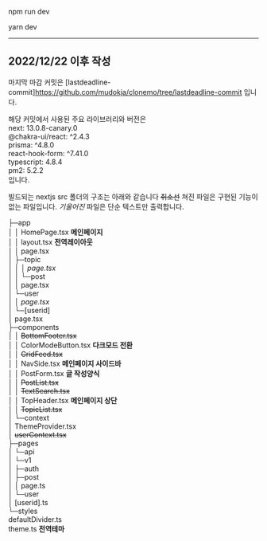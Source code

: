 
npm run dev

yarn dev

---
2022/12/22 이후 작성
---
마지막 마감 커밋은 [lastdeadline-commit]<https://github.com/mudokja/clonemo/tree/lastdeadline-commit> 입니다.

해당 커밋에서 사용된 주요 라이브러리와 버전은  
next: 13.0.8-canary.0  
@chakra-ui/react: ^2.4.3  
prisma: ^4.8.0  
react-hook-form: ^7.41.0  
typescript: 4.8.4  
pm2: 5.2.2  
입니다.  

빌드되는 nextjs src 폴더의 구조는 아래와 같습니다 ~~취소선~~ 쳐진 파일은 구현된 기능이 없는 파일입니다.
*기울어진* 파일은 단순 텍스트만 출력합니다.

├─app   
│  │  HomePage.tsx **메인페이지**  
│  │  layout.tsx **전역레이아웃**  
│  │  page.tsx    
│  ├─topic  
│  │  │  *page.tsx*     
│  │  └─post  
│  │          page.tsx          
│  └─user  
│      │  *page.tsx*    
│      └─[userid]  
│              page.tsx         
├─components  
│  │  ~~BottomFooter.tsx~~  
│  │  ColorModeButton.tsx **다크모드 전환**  
│  │  ~~GridFeed.tsx~~  
│  │  NavSide.tsx **메인페이지 사이드바**  
│  │  PostForm.tsx **글 작성양식**  
│  │  ~~PostList.tsx~~  
│  │  ~~TextSearch.tsx~~  
│  │  TopHeader.tsx  **메인페이지 상단**  
│  │  ~~TopicList.tsx~~    
│  └─context  
│          ThemeProvider.tsx  
│          ~~userContext.tsx~~       
├─pages  
│  └─api  
│      └─v1  
│          ├─auth  
│          ├─post  
│          │      page.ts       
│          └─user  
│                  [userid].ts       
└─styles  
    defaultDivider.ts  
    theme.ts  **전역테마**
  
